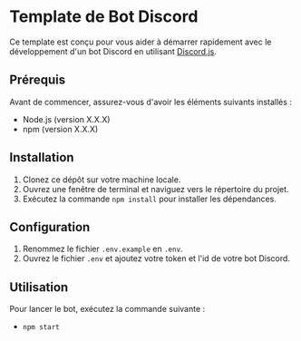 # Template de Bot Discord

Ce template est conçu pour vous aider à démarrer rapidement avec le développement d'un bot Discord en utilisant [Discord.js](https://discord.js.org/).

## Prérequis

Avant de commencer, assurez-vous d'avoir les éléments suivants installés :

- Node.js (version X.X.X)
- npm (version X.X.X)

## Installation

1. Clonez ce dépôt sur votre machine locale.
2. Ouvrez une fenêtre de terminal et naviguez vers le répertoire du projet.
3. Exécutez la commande `npm install` pour installer les dépendances.

## Configuration

1. Renommez le fichier `.env.example` en `.env`.
2. Ouvrez le fichier `.env` et ajoutez votre token et l'id de votre bot Discord.

## Utilisation

Pour lancer le bot, exécutez la commande suivante :

- `npm start`
